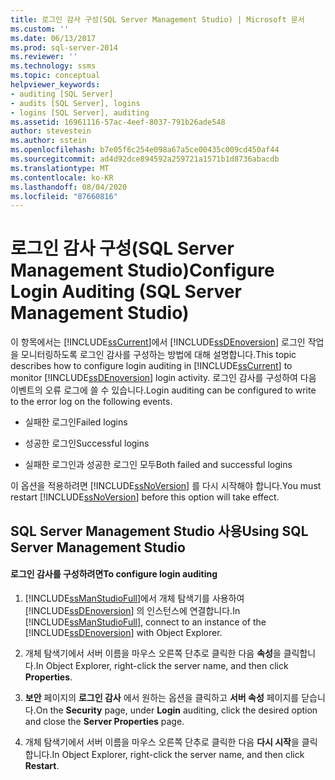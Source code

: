```yaml
---
title: 로그인 감사 구성(SQL Server Management Studio) | Microsoft 문서
ms.custom: ''
ms.date: 06/13/2017
ms.prod: sql-server-2014
ms.reviewer: ''
ms.technology: ssms
ms.topic: conceptual
helpviewer_keywords:
- auditing [SQL Server]
- audits [SQL Server], logins
- logins [SQL Server], auditing
ms.assetid: 16961116-57ac-4eef-8037-791b26ade548
author: stevestein
ms.author: sstein
ms.openlocfilehash: b7e05f6c254e098a67a5ce00435c009cd450af44
ms.sourcegitcommit: ad4d92dce894592a259721a1571b1d8736abacdb
ms.translationtype: MT
ms.contentlocale: ko-KR
ms.lasthandoff: 08/04/2020
ms.locfileid: "87660816"
---
```

# <a name="configure-login-auditing-sql-server-management-studio"></a><span data-ttu-id="00303-102">로그인 감사 구성(SQL Server Management Studio)</span><span class="sxs-lookup"><span data-stu-id="00303-102">Configure Login Auditing (SQL Server Management Studio)</span></span>
  <span data-ttu-id="00303-103">이 항목에서는 [!INCLUDE[ssCurrent](../includes/sscurrent-md.md)]에서 [!INCLUDE[ssDEnoversion](../includes/ssdenoversion-md.md)] 로그인 작업을 모니터링하도록 로그인 감사를 구성하는 방법에 대해 설명합니다.</span><span class="sxs-lookup"><span data-stu-id="00303-103">This topic describes how to configure login auditing in [!INCLUDE[ssCurrent](../includes/sscurrent-md.md)] to monitor [!INCLUDE[ssDEnoversion](../includes/ssdenoversion-md.md)] login activity.</span></span> <span data-ttu-id="00303-104">로그인 감사를 구성하여 다음 이벤트의 오류 로그에 쓸 수 있습니다.</span><span class="sxs-lookup"><span data-stu-id="00303-104">Login auditing can be configured to write to the error log on the following events.</span></span>  
  
-   <span data-ttu-id="00303-105">실패한 로그인</span><span class="sxs-lookup"><span data-stu-id="00303-105">Failed logins</span></span>  
  
-   <span data-ttu-id="00303-106">성공한 로그인</span><span class="sxs-lookup"><span data-stu-id="00303-106">Successful logins</span></span>  
  
-   <span data-ttu-id="00303-107">실패한 로그인과 성공한 로그인 모두</span><span class="sxs-lookup"><span data-stu-id="00303-107">Both failed and successful logins</span></span>  
  
 <span data-ttu-id="00303-108">이 옵션을 적용하려면 [!INCLUDE[ssNoVersion](../includes/ssnoversion-md.md)] 를 다시 시작해야 합니다.</span><span class="sxs-lookup"><span data-stu-id="00303-108">You must restart [!INCLUDE[ssNoVersion](../includes/ssnoversion-md.md)] before this option will take effect.</span></span>  
  
##  <a name="using-sql-server-management-studio"></a><a name="SSMSProcedure"></a> <span data-ttu-id="00303-109">SQL Server Management Studio 사용</span><span class="sxs-lookup"><span data-stu-id="00303-109">Using SQL Server Management Studio</span></span>  
  
#### <a name="to-configure-login-auditing"></a><span data-ttu-id="00303-110">로그인 감사를 구성하려면</span><span class="sxs-lookup"><span data-stu-id="00303-110">To configure login auditing</span></span>  
  
1.  <span data-ttu-id="00303-111">[!INCLUDE[ssManStudioFull](../includes/ssmanstudiofull-md.md)]에서 개체 탐색기를 사용하여 [!INCLUDE[ssDEnoversion](../includes/ssdenoversion-md.md)] 의 인스턴스에 연결합니다.</span><span class="sxs-lookup"><span data-stu-id="00303-111">In [!INCLUDE[ssManStudioFull](../includes/ssmanstudiofull-md.md)], connect to an instance of the [!INCLUDE[ssDEnoversion](../includes/ssdenoversion-md.md)] with Object Explorer.</span></span>  
  
2.  <span data-ttu-id="00303-112">개체 탐색기에서 서버 이름을 마우스 오른쪽 단추로 클릭한 다음 **속성**을 클릭합니다.</span><span class="sxs-lookup"><span data-stu-id="00303-112">In Object Explorer, right-click the server name, and then click **Properties**.</span></span>  
  
3.  <span data-ttu-id="00303-113">**보안** 페이지의 **로그인 감사** 에서 원하는 옵션을 클릭하고 **서버 속성** 페이지를 닫습니다.</span><span class="sxs-lookup"><span data-stu-id="00303-113">On the **Security** page, under **Login** auditing, click the desired option and close the **Server Properties** page.</span></span>  
  
4.  <span data-ttu-id="00303-114">개체 탐색기에서 서버 이름을 마우스 오른쪽 단추로 클릭한 다음 **다시 시작**을 클릭합니다.</span><span class="sxs-lookup"><span data-stu-id="00303-114">In Object Explorer, right-click the server name, and then click **Restart**.</span></span>  
  
  
